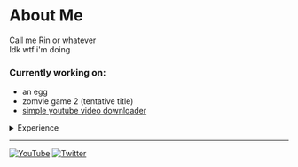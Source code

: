 # About Me
Call me Rin or whatever <br>
Idk wtf i'm doing

### Currently working on:
- an egg
- zomvie game 2 (tentative title)
- [simple youtube video downloader](https://github.com/Polarx-YZ/Easy-Youtube-Downloader)

<details> <summary> Experience </summary>
	<h2> Languages </h2>
		<ul>
			<li> Scratch </li>
			<li> Javascript </li>
			<li> Python </li>
			<ul>
				<li> GDScript </li>
			</ul>
		</ul>
	<h2> Courses </h2>
		<ul>
			<li> Project Lead the Way: Intro to Engineering and Design (2021-2022) </li>
			<li> Project Lead the Way: Principles of Engineering (2022-2023) </li>
		</ul>
	<h2> Projects </h2>
		<h3> Discord Bots </h3>
			<h4> Teto Bot / Koharu Chirin </h4>
				Language: Node.js
				<ul>
					<li> Play music in voice channels  </li>
					<li> Utilizes many API's </li>
					<li> Banned word censorship  </li>
				</ul>
			<h4> EggAI </h4>
				Language: Python
				AI Bot trained on Discord conversations
				<ul>
					<li> Made with Tensorflow </li>
					<li> Can connect to a voice channel and speak </li>
				</ul>
</details>

---
[![YouTube](https://img.shields.io/badge/YouTube-%23FF0000.svg?style=for-the-badge&logo=YouTube&logoColor=white)](https://www.youtube.com/channel/UCzE6B1z9oA2k8ePCPEWKvwA)
[![Twitter](https://img.shields.io/badge/Twitter-%231DA1F2.svg?style=for-the-badge&logo=Twitter&logoColor=white)](https://twitter.com/RCosmoto)
